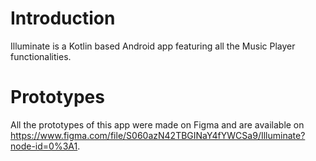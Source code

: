 # Introduction
Illuminate is a Kotlin based Android app featuring all the Music Player functionalities.

# Prototypes
All the prototypes of this app were made on Figma and are available on https://www.figma.com/file/S060azN42TBGINaY4fYWCSa9/Illuminate?node-id=0%3A1.
